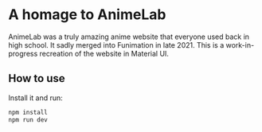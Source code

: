 # A homage to AnimeLab
AnimeLab was a truly amazing anime website that everyone used back in high school. It sadly merged into Funimation in late 2021. This is a work-in-progress recreation of the website in Material UI.

## How to use

Install it and run:

```sh
npm install
npm run dev
```
